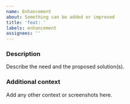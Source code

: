 ```yaml
---
name: Enhancement
about: Something can be added or improved
title: 'feat: '
labels: enhancement
assignees: ''
---
```


### Description

Describe the need and the proposed solution(s).

### Additional context

Add any other context or screenshots here.
